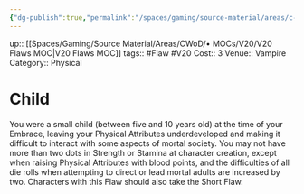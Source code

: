 ```yaml
---
{"dg-publish":true,"permalink":"/spaces/gaming/source-material/areas/c-wo-d/genre/vampire/v20/merits-and-flaws/child/","dgHomeLink":true,"dgPassFrontmatter":true}
---
```


up:: [[Spaces/Gaming/Source Material/Areas/CWoD/• MOCs/V20/V20 Flaws MOC|V20 Flaws MOC]]
tags:: #Flaw #V20 
Cost:: 3
Venue:: Vampire
Category:: Physical
# Child
You were a small child (between five and 10 years
old) at the time of your Embrace, leaving your Physical
Attributes underdeveloped and making it difficult to
interact with some aspects of mortal society. You may
not have more than two dots in Strength or Stamina
at character creation, except when raising Physical Attributes
with blood points, and the difficulties of all die
rolls when attempting to direct or lead mortal adults
are increased by two. Characters with this Flaw should
also take the Short Flaw.